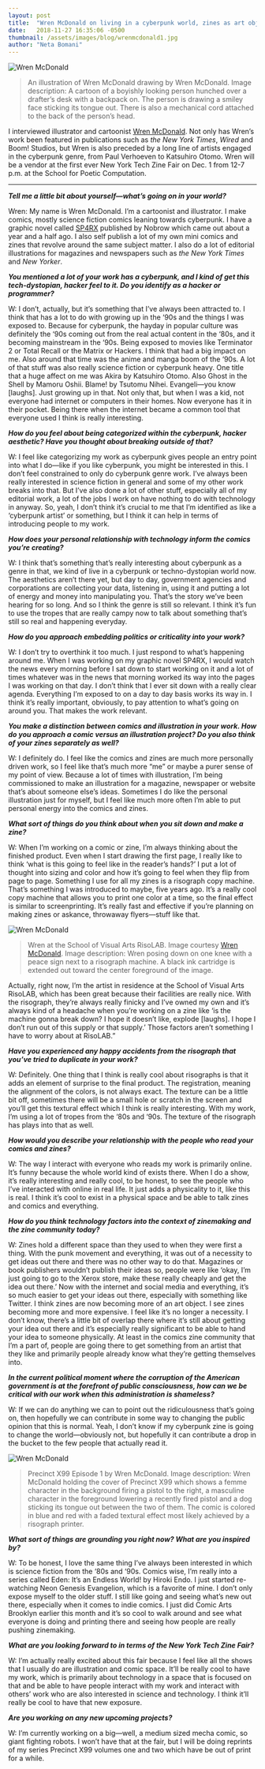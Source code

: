 ```yaml
---
layout: post
title:  "Wren McDonald on living in a cyberpunk world, zines as art objects and 90s nostalgia"
date:   2018-11-27 16:35:06 -0500
thumbnail: /assets/images/blog/wrenmcdonald1.jpg
author: "Neta Bomani"
---
```

![Wren McDonald](/assets/images/blog/wrenmcdonald1.jpg)
>An illustration of Wren McDonald drawing by Wren McDonald. Image description: A cartoon of a boyishly looking person hunched over a drafter’s desk with a backpack on. The person is drawing a smiley face sticking its tongue out. There is also a mechanical cord attached to the back of the person’s head.

I interviewed illustrator and cartoonist [Wren McDonald](https://wrenmcdonald.com/). Not only has Wren’s work been featured in publications such as _the New York Times_, _Wired_ and Boom! Studios, but Wren is also preceded by a long line of artists engaged in the cyberpunk genre, from Paul Verhoeven to Katsuhiro Otomo. Wren will be a vendor at the first ever New York Tech Zine Fair on Dec. 1 from 12-7 p.m. at the School for Poetic Computation.

---

***Tell me a little bit about yourself—what’s going on in your world?***

Wren: My name is Wren McDonald. I’m a cartoonist and illustrator. I make comics, mostly science fiction comics leaning towards cyberpunk. I have a graphic novel called [SP4RX](https://nobrow.net/shop/sp4rx/) published by Nobrow which came out about a year and a half ago. I also self publish a lot of my own mini comics and zines that revolve around the same subject matter. I also do a lot of  editorial illustrations for magazines and newspapers such as _the New York Times_ and _New Yorker_.

***You mentioned a lot of your work has a cyberpunk, and I kind of get this tech-dystopian, hacker feel to it. Do you identify as a hacker or programmer?***

W: I don’t, actually, but it’s something that I’ve always been attracted to. I think that has a lot to do with growing up in the ‘90s and the things I was exposed to. Because for cyberpunk, the hayday in popular culture was definitely the ‘90s coming out from the real actual content in the ‘80s, and it becoming mainstream in the ‘90s. Being exposed to movies like Terminator 2 or Total Recall or the Matrix or Hackers. I think that had a big impact on me. Also around that time was the anime and manga boom of the ‘90s. A lot of that stuff was also really science fiction or cyberpunk heavy. One title that a huge affect on me was Akira by Katsuhiro Otomo. Also Ghost in the Shell by Mamoru Oshii. Blame! by Tsutomu Nihei. Evangeli—you know [laughs]. Just growing up in that. Not only that, but when I was a kid, not everyone had internet or computers in their homes. Now everyone has it in their pocket. Being there when the internet became a common tool that everyone used I think is really interesting.

***How do you feel about being categorized within the cyberpunk, hacker aesthetic? Have you thought about breaking outside of that?***

W: I feel like categorizing my work as cyberpunk gives people an entry point into what I do—like if you like cyberpunk, you might be interested in this. I don’t feel constrained to only do cyberpunk genre work. I’ve always been really interested in science fiction in general and some of my other work breaks into that. But I’ve also done a lot of other stuff, especially all of my editorial work, a lot of the jobs I work on have nothing to do with technology in anyway. So, yeah, I don’t think it’s crucial to me that I’m identified as like a ‘cyberpunk artist’ or something, but I think it can help in terms of introducing people to my work.

***How does your personal relationship with technology inform the comics you’re creating?***

W: I think that’s something that’s really interesting about cyberpunk as a genre in that, we kind of live in a cyberpunk or techno-dystopian world now. The aesthetics aren’t there yet, but day to day, government agencies and corporations are collecting your data, listening in, using it and putting a lot of energy and money into manipulating you. That’s the story we’ve been hearing for so long. And so I think the genre is still so relevant. I think it’s fun to use the tropes that are really campy now to talk about something that’s still so real and happening everyday.

***How do you approach embedding politics or criticality into your work?***

W: I don’t try to overthink it too much. I just respond to what’s happening around me. When I was working on my graphic novel SP4RX, I would watch the news every morning before I sat down to start working on it and a lot of times whatever was in the news that morning worked its way into the pages I was working on that day. I don’t think that I ever sit down with a really clear agenda. Everything I’m exposed to on a day to day basis works its way in. I think it’s really important, obviously, to pay attention to what’s going on around you. That makes the work relevant.

***You make a distinction between comics and illustration in your work. How do you approach a comic versus an illustration project? Do you also think of your zines separately as well?***

W: I definitely do. I feel like the comics and zines are much more personally driven work, so I feel like that’s much more “me” or maybe a purer sense of my point of view. Because a lot of times with illustration, I’m being commissioned to make an illustration for a magazine, newspaper or website that’s about someone else’s ideas. Sometimes I do like the personal illustration just for myself, but I feel like much more often I’m able to put personal energy into the comics and zines.

***What sort of things do you think about when you sit down and make a zine?***

W: When I’m working on a comic or zine, I’m always thinking about the finished product. Even when I start drawing the first page, I really like to think ‘what is this going to feel like in the reader’s hands?’ I put a lot of thought into sizing and color and how it’s going to feel when they flip from page to page. Something I use for all my zines is a risograph copy machine. That’s something I was introduced to maybe, five years ago. It’s a really cool copy machine that allows you to print one color at a time, so the final effect is similar to screenprinting. It’s really fast and effective if you’re planning on making zines or askance, throwaway flyers—stuff like that.

![Wren McDonald](/assets/images/blog/wrenmcdonald3.jpg)
>Wren at the School of Visual Arts RisoLAB. Image courtesy [Wren McDonald](https://www.instagram.com/p/Bp70WREh6_C/). Image description: Wren posing down on one knee with a peace sign next to a risograph machine. A black ink cartridge is extended out toward the center foreground of the image.

Actually, right now, I’m the artist in residence at the School of Visual Arts RisoLAB, which has been great because their facilities are really nice. With the risograph, they’re always really finicky and I’ve owned my own and it’s always kind of a headache when you’re working on a zine like ‘is the machine gonna break down? I hope it doesn’t like, explode [laughs]. I hope I don’t run out of this supply or that supply.’ Those factors aren’t something I have to worry about at RisoLAB.”

***Have you experienced any happy accidents from the risograph that you’ve tried to duplicate in your work?***

W: Definitely. One thing that I think is really cool about risographs is that it adds an element of surprise to the final product. The registration, meaning the alignment of the colors, is not always exact. The texture can be a little bit off, sometimes there will be a small hole or scratch in the screen and you’ll get this textural effect which I think is really interesting. With my work, I’m using a lot of tropes from the ‘80s and ‘90s. The texture of the risograph has plays into that as well.

***How would you describe your relationship with the people who read your comics and zines?***

W: The way I interact with everyone who reads my work is primarily online. It’s funny because the whole world kind of exists there. When I do a show, it’s really interesting and really cool, to be honest, to see the people who I’ve interacted with online in real life. It just adds a physicality to it, like this is real. I think it’s cool to exist in a physical space and be able to talk zines and comics and everything.

***How do you think technology factors into the context of zinemaking and the zine community today?***

W: Zines hold a different space than they used to when they were first a thing. With the punk movement and everything, it was out of a necessity to get ideas out there and there was no other way to do that. Magazines or book publishers wouldn’t publish their ideas so, people were like ‘okay, I’m just going to go to the Xerox store, make these really cheaply and get the idea out there.’ Now with the internet and social media and everything, it’s so much easier to get your ideas out there, especially with something like Twitter. I think zines are now becoming more of an art object. I see zines becoming more and more expensive. I feel like it’s no longer a necessity. I don’t know, there’s a little bit of overlap there where it’s still about getting your idea out there and it’s especially really significant to be able to hand your idea to someone physically. At least in the comics zine community that I’m a part of, people are going there to get something from an artist that they like and primarily people already know what they’re getting themselves into.

***In the current political moment where the corruption of the American government is at the forefront of public consciousness, how can we be critical with our work when this administration is shameless?***

W: If we can do anything we can to point out the ridiculousness that’s going on, then hopefully we can contribute in some way to changing the public opinion that this is normal. Yeah, I don’t know if my cyberpunk zine is going to change the world—obviously not, but hopefully it can contribute a drop in the bucket to the few people that actually read it.

![Wren McDonald](/assets/images/blog/wrenmcdonald2.jpg)
> Precinct X99 Episode 1 by Wren McDonald. Image description: Wren McDonald holding the cover of Precinct X99 which shows a femme character in the background firing a pistol to the right, a masculine character in the foreground lowering a recently fired pistol and a dog sticking its tongue out between the two of them. The comic is colored in blue and red with a faded textural effect most likely achieved by a risograph printer.

***What sort of things are grounding you right now? What are you inspired by?***

W: To be honest, I love the same thing I’ve always been interested in which is science fiction from the ‘80s and ‘90s. Comics wise, I’m really into a series called Eden: It’s an Endless World! by Hiroki Endo. I just started re-watching Neon Genesis Evangelion, which is a favorite of mine. I don’t only expose myself to the older stuff. I still like going and seeing what’s new out there, especially when it comes to indie comics. I just did Comic Arts Brooklyn earlier this month and it’s so cool to walk around and see what everyone is doing and printing there and seeing how people are really pushing zinemaking.

***What are you looking forward to in terms of the New York Tech Zine Fair?***

W: I’m actually really excited about this fair because I feel like all the shows that I usually do are illustration and comic space. It’ll be really cool to have my work, which is primarily about technology in a space that is focused on that and be able to have people interact with my work and interact with others’ work who are also interested in science and technology. I think it’ll really be cool to have that new exposure.

***Are you working on any new upcoming projects?***

W: I’m currently working on a big—well, a medium sized mecha comic, so giant fighting robots. I won’t have that at the fair, but I will be doing reprints of my series Precinct X99 volumes one and two which have be out of print for a while.
